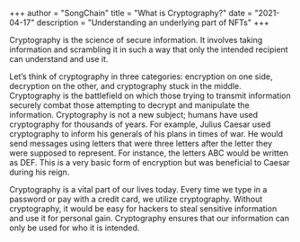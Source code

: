 +++
author = "SongChain"
title = "What is Cryptography?"
date = "2021-04-17"
description = "Understanding an underlying part of NFTs"
+++

Cryptography is the science of secure information. It involves taking information and scrambling it in such a way that only the intended recipient can understand and use it.

Let’s think of cryptography in three categories: encryption on one side, decryption on the other, and cryptography stuck in the middle. Cryptography is the battlefield on which those trying to transmit information securely combat those attempting to decrypt and manipulate the information.
Cryptography is not a new subject; humans have used cryptography for thousands of years. For example, Julius Caesar used cryptography to inform his generals of his plans in times of war. He would send messages using letters that were three letters after the letter they were supposed to represent. For instance, the letters ABC would be written as DEF. This is a very basic form of encryption but was beneficial to Caesar during his reign.

Cryptography is a vital part of our lives today. Every time we type in a password or pay with a credit card, we utilize cryptography. Without cryptography, it would be easy for hackers to steal sensitive information and use it for personal gain. Cryptography ensures that our information can only be used for who it is intended.
